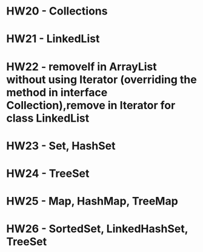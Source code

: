 # HW20 - Collections

# HW21 - LinkedList

# HW22 - removeIf in ArrayList without using Iterator (overriding the method in interface Collection),remove in Iterator for class LinkedList

# HW23 - Set, HashSet

# HW24 - TreeSet

# HW25 - Map, HashMap, TreeMap

# HW26 - SortedSet, LinkedHashSet, TreeSet